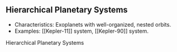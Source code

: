 ## Hierarchical Planetary Systems
   - Characteristics: Exoplanets with well-organized, nested orbits.
   - Examples: [[Kepler-11]] system, [[Kepler-90]] system.

Hierarchical Planetary Systems
